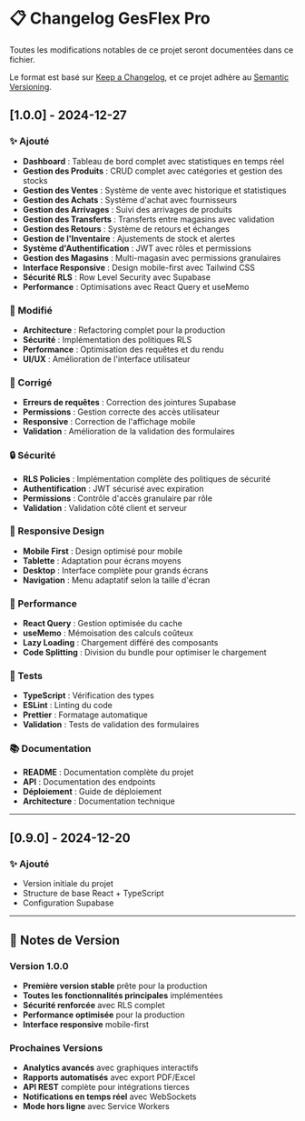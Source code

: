 # 📋 Changelog GesFlex Pro

Toutes les modifications notables de ce projet seront documentées dans ce fichier.

Le format est basé sur [Keep a Changelog](https://keepachangelog.com/fr/1.0.0/),
et ce projet adhère au [Semantic Versioning](https://semver.org/spec/v2.0.0.html).

## [1.0.0] - 2024-12-27

### ✨ Ajouté
- **Dashboard** : Tableau de bord complet avec statistiques en temps réel
- **Gestion des Produits** : CRUD complet avec catégories et gestion des stocks
- **Gestion des Ventes** : Système de vente avec historique et statistiques
- **Gestion des Achats** : Système d'achat avec fournisseurs
- **Gestion des Arrivages** : Suivi des arrivages de produits
- **Gestion des Transferts** : Transferts entre magasins avec validation
- **Gestion des Retours** : Système de retours et échanges
- **Gestion de l'Inventaire** : Ajustements de stock et alertes
- **Système d'Authentification** : JWT avec rôles et permissions
- **Gestion des Magasins** : Multi-magasin avec permissions granulaires
- **Interface Responsive** : Design mobile-first avec Tailwind CSS
- **Sécurité RLS** : Row Level Security avec Supabase
- **Performance** : Optimisations avec React Query et useMemo

### 🔧 Modifié
- **Architecture** : Refactoring complet pour la production
- **Sécurité** : Implémentation des politiques RLS
- **Performance** : Optimisation des requêtes et du rendu
- **UI/UX** : Amélioration de l'interface utilisateur

### 🐛 Corrigé
- **Erreurs de requêtes** : Correction des jointures Supabase
- **Permissions** : Gestion correcte des accès utilisateur
- **Responsive** : Correction de l'affichage mobile
- **Validation** : Amélioration de la validation des formulaires

### 🔒 Sécurité
- **RLS Policies** : Implémentation complète des politiques de sécurité
- **Authentification** : JWT sécurisé avec expiration
- **Permissions** : Contrôle d'accès granulaire par rôle
- **Validation** : Validation côté client et serveur

### 📱 Responsive Design
- **Mobile First** : Design optimisé pour mobile
- **Tablette** : Adaptation pour écrans moyens
- **Desktop** : Interface complète pour grands écrans
- **Navigation** : Menu adaptatif selon la taille d'écran

### 🚀 Performance
- **React Query** : Gestion optimisée du cache
- **useMemo** : Mémoisation des calculs coûteux
- **Lazy Loading** : Chargement différé des composants
- **Code Splitting** : Division du bundle pour optimiser le chargement

### 🧪 Tests
- **TypeScript** : Vérification des types
- **ESLint** : Linting du code
- **Prettier** : Formatage automatique
- **Validation** : Tests de validation des formulaires

### 📚 Documentation
- **README** : Documentation complète du projet
- **API** : Documentation des endpoints
- **Déploiement** : Guide de déploiement
- **Architecture** : Documentation technique

---

## [0.9.0] - 2024-12-20

### ✨ Ajouté
- Version initiale du projet
- Structure de base React + TypeScript
- Configuration Supabase

---

## 📝 Notes de Version

### Version 1.0.0
- **Première version stable** prête pour la production
- **Toutes les fonctionnalités principales** implémentées
- **Sécurité renforcée** avec RLS complet
- **Performance optimisée** pour la production
- **Interface responsive** mobile-first

### Prochaines Versions
- **Analytics avancés** avec graphiques interactifs
- **Rapports automatisés** avec export PDF/Excel
- **API REST** complète pour intégrations tierces
- **Notifications en temps réel** avec WebSockets
- **Mode hors ligne** avec Service Workers
